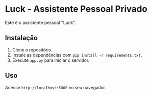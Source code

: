 # Luck - Assistente Pessoal Privado

Este é o assistente pessoal "Luck". 

## Instalação

1. Clone o repositório.
2. Instale as dependências com `pip install -r requirements.txt`.
3. Execute `app.py` para iniciar o servidor.

## Uso

Acesse `http://localhost:5000` no seu navegador.
